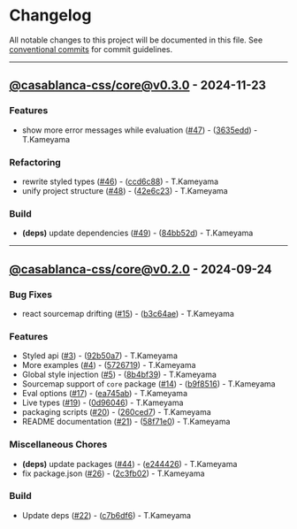 # Changelog

All notable changes to this project will be documented in this file. See [conventional commits](https://www.conventionalcommits.org/) for commit guidelines.

---
## [@casablanca-css/core@v0.3.0](https://github.com/tkamenoko/casablanca-css/compare/@casablanca-css/core@v0.2.0..@casablanca-css/core@v0.3.0) - 2024-11-23

### Features

- show more error messages while evaluation ([#47](https://github.com/tkamenoko/casablanca-css/issues/47)) - ([3635edd](https://github.com/tkamenoko/casablanca-css/commit/3635edde486009fe3934ba6d37bc9b52024ffbdf)) - T.Kameyama

### Refactoring

- rewrite styled types ([#46](https://github.com/tkamenoko/casablanca-css/issues/46)) - ([ccd6c88](https://github.com/tkamenoko/casablanca-css/commit/ccd6c88c56dddd675eb7ffba4d4eeaf76f4e92e6)) - T.Kameyama
- unify project structure ([#48](https://github.com/tkamenoko/casablanca-css/issues/48)) - ([42e6c23](https://github.com/tkamenoko/casablanca-css/commit/42e6c239d47271806bcc9b586923735bdf98d353)) - T.Kameyama

### Build

- **(deps)** update dependencies ([#49](https://github.com/tkamenoko/casablanca-css/issues/49)) - ([84bb52d](https://github.com/tkamenoko/casablanca-css/commit/84bb52d1458366d9aa05f63bc702c368d988e9f4)) - T.Kameyama

---
## [@casablanca-css/core@v0.2.0](https://github.com/tkamenoko/casablanca-css/compare/@casablanca-css/core@v0.1.0..@casablanca-css/core@v0.2.0) - 2024-09-24

### Bug Fixes

- react sourcemap drifting ([#15](https://github.com/tkamenoko/casablanca-css/issues/15)) - ([b3c64ae](https://github.com/tkamenoko/casablanca-css/commit/b3c64aede7ca6890c7ed3aa46d0c393688c14163)) - T.Kameyama

### Features

- Styled api ([#3](https://github.com/tkamenoko/casablanca-css/issues/3)) - ([92b50a7](https://github.com/tkamenoko/casablanca-css/commit/92b50a7214909560d40590fd01ce8c2c3511297e)) - T.Kameyama
- More examples ([#4](https://github.com/tkamenoko/casablanca-css/issues/4)) - ([5726719](https://github.com/tkamenoko/casablanca-css/commit/57267199be5af61e8304af44ea2bf3681c3d7720)) - T.Kameyama
- Global style injection ([#5](https://github.com/tkamenoko/casablanca-css/issues/5)) - ([8b4bf39](https://github.com/tkamenoko/casablanca-css/commit/8b4bf3916ecb3796564b6033986b2f473ff30805)) - T.Kameyama
- Sourcemap support of `core` package ([#14](https://github.com/tkamenoko/casablanca-css/issues/14)) - ([b9f8516](https://github.com/tkamenoko/casablanca-css/commit/b9f8516d5359032520bb093d766a2d6db4a946ec)) - T.Kameyama
- Eval options ([#17](https://github.com/tkamenoko/casablanca-css/issues/17)) - ([ea745ab](https://github.com/tkamenoko/casablanca-css/commit/ea745ab67c30898ceaa06eb95c34216e0fedf985)) - T.Kameyama
- Live types ([#19](https://github.com/tkamenoko/casablanca-css/issues/19)) - ([0d96046](https://github.com/tkamenoko/casablanca-css/commit/0d9604665bf5686c7380f3cdbd6842443043d808)) - T.Kameyama
- packaging scripts ([#20](https://github.com/tkamenoko/casablanca-css/issues/20)) - ([260ced7](https://github.com/tkamenoko/casablanca-css/commit/260ced7144d4e9895408ffd6874b55b7afdff51b)) - T.Kameyama
- README documentation ([#21](https://github.com/tkamenoko/casablanca-css/issues/21)) - ([58f71e0](https://github.com/tkamenoko/casablanca-css/commit/58f71e01d14a65bb61c89d146e4352eca39fb642)) - T.Kameyama

### Miscellaneous Chores

- **(deps)** update packages ([#44](https://github.com/tkamenoko/casablanca-css/issues/44)) - ([e244426](https://github.com/tkamenoko/casablanca-css/commit/e244426061d8c9ca13c620e9bed0a58c95b4efe8)) - T.Kameyama
- fix package.json ([#26](https://github.com/tkamenoko/casablanca-css/issues/26)) - ([2c3fb02](https://github.com/tkamenoko/casablanca-css/commit/2c3fb02bcad36c05a6ab43062d4b56f32a34f91e)) - T.Kameyama

### Build

- Update deps ([#22](https://github.com/tkamenoko/casablanca-css/issues/22)) - ([c7b6df6](https://github.com/tkamenoko/casablanca-css/commit/c7b6df681ae4bbd042a59089b9c9f56767aa4488)) - T.Kameyama

<!-- generated by git-cliff -->
